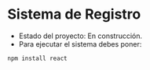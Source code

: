 <h1>Sistema de Registro</h1>

- Estado del proyecto: En construcción.
- Para ejecutar el sistema debes poner:

 ```npm install react```
